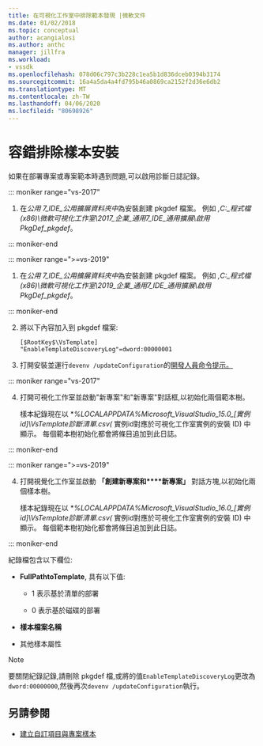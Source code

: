 ```yaml
---
title: 在可視化工作室中排除範本發現 |微軟文件
ms.date: 01/02/2018
ms.topic: conceptual
author: acangialosi
ms.author: anthc
manager: jillfra
ms.workload:
- vssdk
ms.openlocfilehash: 078d06c797c3b228c1ea5b1d836dceb0394b3174
ms.sourcegitcommit: 16a4a5da4a4fd795b46a0869ca2152f2d36e6db2
ms.translationtype: MT
ms.contentlocale: zh-TW
ms.lasthandoff: 04/06/2020
ms.locfileid: "80698926"
---
```

# <a name="troubleshooting-template-installation"></a>容錯排除樣本安裝

如果在部署專案或專案範本時遇到問題,可以啟用診斷日誌記錄。

::: moniker range="vs-2017"

1. 在*公用 7_IDE_公用擴展資料夾中*為安裝創建 pkgdef 檔案。 例如 *,C:_程式檔 (x86)\微軟可視化工作室\2017_企業_通用7_IDE_通用擴展\啟用PkgDef_pkgdef*。

::: moniker-end

::: moniker range=">=vs-2019"

1. 在*公用 7_IDE_公用擴展資料夾中*為安裝創建 pkgdef 檔案。 例如 *,C:_程式檔 (x86)\微軟可視化工作室\2019_企業_通用7_IDE_通用擴展\啟用PkgDef_pkgdef*。

::: moniker-end

2. 將以下內容加入到 pkgdef 檔案:

    ```
    [$RootKey$\VsTemplate]
    "EnableTemplateDiscoveryLog"=dword:00000001
    ```

3. 打開安裝並運行`devenv /updateConfiguration`的[開發人員命令提示。](/dotnet/framework/tools/developer-command-prompt-for-vs)

::: moniker range="vs-2017"

4. 打開可視化工作室並啟動"新專案"和"新專案"對話框,以初始化兩個範本樹。

   樣本紀錄現在以 **%LOCALAPPDATA%*Microsoft_VisualStudio_15.0_[實例id]\VsTemplate診斷清單.csv(** 實例id對應於可視化工作室實例的安裝 ID) 中顯示。 每個範本樹初始化都會將條目追加到此日誌。

::: moniker-end

::: moniker range=">=vs-2019"

4. 打開視覺化工作室並啟動 **「創建新專案和****新專案」** 對話方塊,以初始化兩個樣本樹。

   樣本紀錄現在以 **%LOCALAPPDATA%*Microsoft_VisualStudio_16.0_[實例id]\VsTemplate診斷清單.csv(** 實例id對應於可視化工作室實例的安裝 ID) 中顯示。 每個範本樹初始化都會將條目追加到此日誌。

::: moniker-end

紀錄檔包含以下欄位:

- **FullPathtoTemplate**, 具有以下值:

  - 1 表示基於清單的部署

  - 0 表示基於磁碟的部署

- **樣本檔案名稱**

- 其他樣本屬性

> [!NOTE]
> 要關閉紀錄記錄,請刪除 pkgdef 檔,或將的值`EnableTemplateDiscoveryLog`更改為`dword:00000000`,然後再次`devenv /updateConfiguration`執行。

## <a name="see-also"></a>另請參閱

- [建立自訂項目與專案樣本](creating-custom-project-and-item-templates.md)
